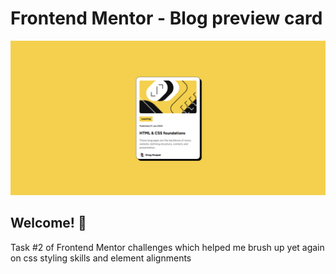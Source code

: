 # Frontend Mentor - Blog preview card

![Design preview for the Blog preview card coding challenge](./assets/images/finaldesign.png)

## Welcome! 👋

Task #2 of Frontend Mentor challenges which helped me brush up yet again on css styling skills and element alignments
